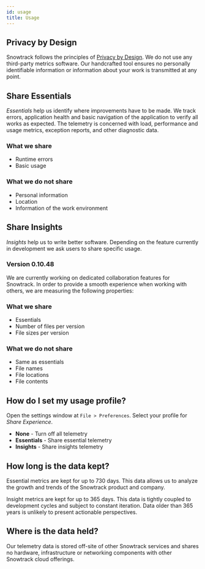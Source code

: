 ```yaml
---
id: usage
title: Usage
---
```


## Privacy by Design

Snowtrack follows the principles of [Privacy by Design](https://en.wikipedia.org/wiki/Privacy_by_design). We do not use any third-party metrics software. Our handcrafted tool ensures no personally identifiable information or information about your work is transmitted at any point.

## Share Essentials

*Essentials* help us identify where improvements have to be made. We track errors, application health and basic navigation of the application to verify all works as expected. The telemetry is concerned with load, performance and usage metrics, exception reports, and other diagnostic data.

### What we share

- Runtime errors
- Basic usage

### What we do **not** share

- Personal information
- Location
- Information of the work environment

## Share Insights

*Insights* help us to write better software. Depending on the feature currently in development we ask users to share specific usage.

### Version 0.10.48

We are currently working on dedicated collaboration features for Snowtrack. In order to provide a smooth experience when working with others, we are measuring the following properties:

### What we share

- Essentials
- Number of files per version
- File sizes per version

### What we do **not** share

- Same as essentials
- File names
- File locations
- File contents

## How do I set my usage profile?

Open the settings window at `File > Preferences`. Select your profile for *Share Experience*.

- **None** - Turn off all telemetry
- **Essentials** - Share essential telemetry
- **Insights** - Share insights telemetry

## How long is the data kept?

Essential metrics are kept for up to 730 days. This data allows us to analyze the growth and trends of the Snowtrack product and company.

Insight metrics are kept for up to 365 days. This data is tightly coupled to development cycles and subject to constant iteration. Data older than 365 years is unlikely to present actionable perspectives.

## Where is the data held?

Our telemetry data is stored off-site of other Snowtrack services and shares no hardware, infrastructure or networking components with other Snowtrack cloud offerings.
